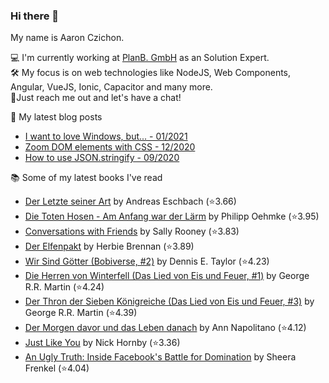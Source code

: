 ### Hi there 👋

My name is Aaron Czichon.

💻 I'm currently working at [PlanB. GmbH](https://github.com/planbgmbh) as an Solution Expert.    
🛠 My focus is on web technologies like NodeJS, Web Components, Angular, VueJS, Ionic, Capacitor and many more.    
🦜Just reach me out and let's have a chat!

📝 My latest blog posts
* [I want to love Windows, but... - 01/2021](https://aaronczichon.de/blog/i-want-to-love-windows-but/?mtm_campaign=github)
* [Zoom DOM elements with CSS - 12/2020](https://aaronczichon.de/blog/zoom-dom-elements-with-css/?mtm_campaign=github)
* [How to use JSON.stringify - 09/2020](https://aaronczichon.de/blog/how-to-use-json.stringif/?mtm_campaign=github)

📚 Some of my latest books I've read
<!-- GOODREADS-LIST:START -->
- [Der Letzte seiner Art](https://www.goodreads.com/review/show/4096436099?utm_medium=api&utm_source=rss) by Andreas Eschbach (⭐️3.66)
- [Die Toten Hosen - Am Anfang war der Lärm](https://www.goodreads.com/review/show/3857739016?utm_medium=api&utm_source=rss) by Philipp Oehmke (⭐️3.95)
- [Conversations with Friends](https://www.goodreads.com/review/show/3857737996?utm_medium=api&utm_source=rss) by Sally Rooney (⭐️3.83)
- [Der Elfenpakt](https://www.goodreads.com/review/show/2147135155?utm_medium=api&utm_source=rss) by Herbie Brennan (⭐️3.89)
- [Wir Sind Götter (Bobiverse, #2)](https://www.goodreads.com/review/show/4039051734?utm_medium=api&utm_source=rss) by Dennis E. Taylor (⭐️4.23)
- [Die Herren von Winterfell (Das Lied von Eis und Feuer, #1)](https://www.goodreads.com/review/show/2100383203?utm_medium=api&utm_source=rss) by George R.R. Martin (⭐️4.24)
- [Der Thron der Sieben Königreiche (Das Lied von Eis und Feuer, #3)](https://www.goodreads.com/review/show/2181741018?utm_medium=api&utm_source=rss) by George R.R. Martin (⭐️4.39)
- [Der Morgen davor und das Leben danach](https://www.goodreads.com/review/show/4233087236?utm_medium=api&utm_source=rss) by Ann Napolitano (⭐️4.12)
- [Just Like You](https://www.goodreads.com/review/show/4145441992?utm_medium=api&utm_source=rss) by Nick Hornby (⭐️3.36)
- [An Ugly Truth: Inside Facebook's Battle for Domination](https://www.goodreads.com/review/show/4279662350?utm_medium=api&utm_source=rss) by Sheera Frenkel (⭐️4.04)
<!-- GOODREADS-LIST:END -->

<!--
**aaronczichon/aaronczichon** is a ✨ _special_ ✨ repository because its `README.md` (this file) appears on your GitHub profile.

Here are some ideas to get you started:

- 🔭 I’m currently working on ...
- 🌱 I’m currently learning ...
- 👯 I’m looking to collaborate on ...
- 🤔 I’m looking for help with ...
- 💬 Ask me about ...
- 📫 How to reach me: ...
- 😄 Pronouns: ...
- ⚡ Fun fact: ...
-->
